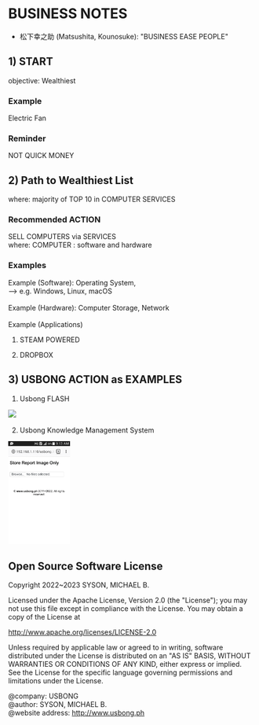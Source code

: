 # BUSINESS NOTES

- 松下幸之助 (Matsushita, Kounosuke): "BUSINESS EASE PEOPLE"

## 1) START

objective: Wealthiest

### Example
Electric Fan 

### Reminder
NOT QUICK MONEY

## 2) Path to Wealthiest List

where: majority of TOP 10 in COMPUTER SERVICES 

### Recommended ACTION

SELL COMPUTERS via SERVICES<br/>
where: COMPUTER : software and hardware<br/>

### Examples

Example (Software): Operating System, <br/>
--> e.g. Windows, Linux, macOS<br/>
<br/>
Example (Hardware): Computer Storage, Network<br/>
<br/>
Example (Applications)<br/>
1) STEAM POWERED

2) DROPBOX

## 3) USBONG ACTION as EXAMPLES

1) Usbong FLASH

[<img src="https://github.com/usbong/game-off-2022/blob/main/screenshots/actual/usbongGameoff2022MobileV20221130T0611NoteMSPAINT.png" width="40%">](https://github.com/usbong/game-off-2022)


2) Usbong Knowledge Management System

[<img src="https://github.com/usbong/BUSINESS/blob/main/res/usbongNoteSellStorageEarnFromComputerSales%2CStorageOnlyCheaperRemembersDropboxTool20221103T0913.png" width="25%">](https://github.com/usbong/kms)

## Open Source Software License
Copyright 2022~2023 SYSON, MICHAEL B.

Licensed under the Apache License, Version 2.0 (the "License"); you may not use this file except in compliance with the License. You may obtain a copy of the License at

   http://www.apache.org/licenses/LICENSE-2.0
  
Unless required by applicable law or agreed to in writing, software distributed under the License is distributed on an "AS IS" BASIS, WITHOUT WARRANTIES OR CONDITIONS OF ANY KIND, either express or implied. See the License for the specific language governing permissions and limitations under the License.

@company: USBONG<br/>
@author: SYSON, MICHAEL B.<br/>
@website address: http://www.usbong.ph<br/>
